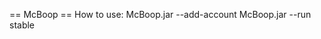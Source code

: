 == McBoop ==
How to use:
McBoop.jar --add-account <account email> <password>
McBoop.jar --run stable
